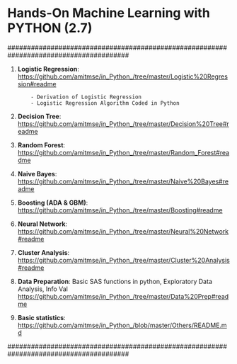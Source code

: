 # Hands-On Machine Learning with PYTHON (2.7)

#######################################################################################

01. **Logistic Regression**: 
    https://github.com/amitmse/in_Python_/tree/master/Logistic%20Regression#readme

            - Derivation of Logistic Regression
            - Logistic Regression Algorithm Coded in Python

3. **Decision Tree**: https://github.com/amitmse/in_Python_/tree/master/Decision%20Tree#readme

4. **Random Forest**: https://github.com/amitmse/in_Python_/tree/master/Random_Forest#readme

5. **Naive Bayes**: https://github.com/amitmse/in_Python_/tree/master/Naive%20Bayes#readme

6. **Boosting (ADA & GBM)**: https://github.com/amitmse/in_Python_/tree/master/Boosting#readme

7. **Neural Network**: https://github.com/amitmse/in_Python_/tree/master/Neural%20Network#readme

8. **Cluster Analysis**: https://github.com/amitmse/in_Python_/tree/master/Cluster%20Analysis#readme

9. **Data Preparation**: Basic SAS functions in python, Exploratory Data Analysis, Info Val 
    https://github.com/amitmse/in_Python_/tree/master/Data%20Prep#readme

10. **Basic statistics**:
    https://github.com/amitmse/in_Python_/blob/master/Others/README.md
    
#######################################################################################

